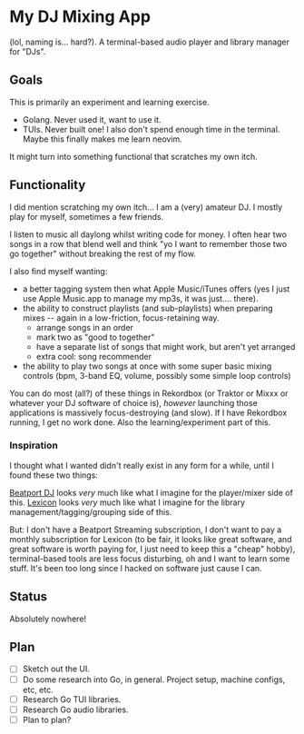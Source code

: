 # My DJ Mixing App
(lol, naming is... hard?). A terminal-based audio player and library manager for "DJs".

## Goals

This is primarily an experiment and learning exercise.
- Golang. Never used it, want to use it.
- TUIs. Never built one! I also don't spend enough time in the terminal. Maybe this finally makes me learn neovim.

It might turn into something functional that scratches my own itch.

## Functionality

I did mention scratching my own itch... I am a (very) amateur DJ. I mostly play for myself, sometimes a few friends.

I listen to music all daylong whilst writing code for money. I often hear two songs in a row that blend well and think "yo I want to remember those two go together" without breaking the rest of my flow.

I also find myself wanting:
- a better tagging system then what Apple Music/iTunes offers (yes I just use Apple Music.app to manage my mp3s, it was just.... there).
- the ability to construct playlists (and sub-playlists) when preparing mixes -- again in a low-friction, focus-retaining way.
    - arrange songs in an order
    - mark two as "good to together"
    - have a separate list of songs that might work, but aren't yet arranged
    - extra cool: song recommender
- the ability to play two songs at once with some super basic mixing controls (bpm, 3-band EQ, volume, possibly some simple loop controls)

You can do most (all?) of these things in Rekordbox (or Traktor or Mixxx or whatever your DJ software of choice is), _however_ launching those applications is massively focus-destroying (and slow). If I have Rekordbox running, I get no work done. Also the learning/experiment part of this.

### Inspiration

I thought what I wanted didn't really exist in any form for a while, until I found these two things:

[Beatport DJ](https://dj.beatport.com/) looks _very_ much like what I imagine for the player/mixer side of this.
[Lexicon](https://www.lexicondj.com/) looks _very_ much like what I imagine for the library management/tagging/grouping side of this.

But: I don't have a Beatport Streaming subscription, I don't want to pay a monthly subscription for Lexicon (to be fair, it looks like great software, and great software is worth paying for, I just need to keep this a "cheap" hobby), terminal-based tools are less focus disturbing, oh and I want to learn some stuff. It's been too long since I hacked on software just cause I can.

## Status

Absolutely nowhere!

## Plan

- [ ] Sketch out the UI.
- [ ] Do some research into Go, in general. Project setup, machine configs, etc, etc.
- [ ] Research Go TUI libraries.
- [ ] Research Go audio libraries.
- [ ] Plan to plan?
